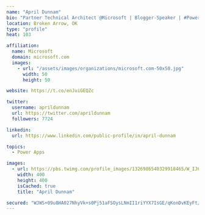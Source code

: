 ```yaml
---
name: "April Dunnam"
bio: "Partner Technical Architect @Microsoft | Blogger-Speaker | #PowerApps, #PowerAutomate, #Office365, #SharePoint | #WIT | #Karaoke Queen"
location: Broken Arrow, OK
type: "profile"
heat: 103

affiliation:
  name: Microsoft
  domain: microsoft.com
  images:
    - url: "/assets/images/organizations/microsoft.com-50x50.jpg"
      width: 50
      height: 50

website: https://t.co/enJuiGEQZc

twitter:
  username: aprildunnam
  url: https://twitter.com/aprildunnam
  followers: 7724

linkedin:
  url: https://www.linkedin.com/public-profile/in/april-dunnam

topics:
  - Power Apps

images:
  - url: https://pbs.twimg.com/profile_images/1326986540329918465/W_IJ6Ih2_400x400.jpg
    width: 400
    height: 400
    isCached: true
    title: "April Dunnam"

secured: "WJWS+09u8HA027NhyVk+s0Pj51aFSOysLNmII1riYYX7IsGE/qKonDvKEyFt/3WvZTLMlAjQnKqm/1KrLcTf4sLqqcCJ0WzCp1+2mpHQrL59Ipx5yzp7TfWjbvqgtWucqrpFp6R/zmo0+GLwMih1bpTjU7k6uWy33pOL8CbJ67qzSKEVEmTEyTsUHvpqvuhZA2J9ji7gDBOwE/bZJEexov5ev9G3CvjYHWhAUgX5CSMcbzdyYKsLYPzNeWr+9QJD2rJawuE3W5CwAjl+ZSG4zsPYZYDtWZNTg/e6k5nSrYkJGurtzyBfSmIkq4BuyTyDueVV2yNuRkr6nL/YvpStNkbuzvAPwQyjMIStP7tRRzMzky9jI83b4tFZ9a8f5hmvKFEJ0SqwYjmgrm/fcf+XxBGbCNqoj1G1XKFWRL4EUl8=;5PRkYjWMyxb8Fd8MAEJigg=="
---
```


